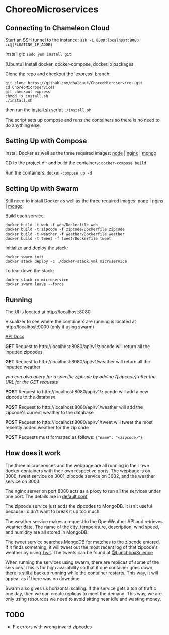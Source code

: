 # ChoreoMicroservices

## Connecting to Chameleon Cloud

Start an SSH tunnel to the instance: `ssh -L 8080:localhost:8080 cc@{FLOATING_IP_ADDR}`

Install git: `sudo yum install git`

[Ubuntu]
Install docker, docker-compose, docker.io packages

Clone the repo and checkout the 'express' branch:

```
git clone https://github.com/dbalouek/ChoreoMicroservices.git
cd ChoreoMicroservices
git checkout express
chmod +x install.sh
./install.sh
```

then run the [install.sh](https://github.com/dbalouek/ChoreoMicroservices/blob/express/install.sh) script `./install.sh`

The script sets up compose and runs the containers so there is no need to do anything else.

## Setting Up with Compose

Install Docker as well as the three required images: [node](https://hub.docker.com/_/node) |
[nginx](https://hub.docker.com/_/nginx) | [mongo](https://hub.docker.com/_/mongo)

CD to the project dir and build the containers: `docker-compose build`

Run the containers: `docker-compose up -d`

## Setting Up with Swarm

Still need to install Docker as well as the three required images: [node](https://hub.docker.com/_/node) |
[nginx](https://hub.docker.com/_/nginx) | [mongo](https://hub.docker.com/_/mongo)

Build each service:

```
docker build -t web -f web/Dockerfile web
docker build -t zipcode -f zipcode/Dockerfile zipcode
docker build -t weather -f weather/Dockerfile weather
docker build -t tweet -f tweet/Dockerfile tweet
```

Initialize and deploy the stack:

```
docker swarm init
docker stack deploy -c ./docker-stack.yml microservice
```

To tear down the stack:

```
docker stack rm microservice
docker swarm leave --force
```

## Running

The UI is located at http://localhost:8080

Visualizer to see where the containers are running is located at http://localhost:9000 (only if using swarm)

[API Docs](https://documenter.getpostman.com/view/6820223/SVYrsJcX?version=latest#42887a5e-6962-4219-9283-b5b21f3a393a)

**GET** Request to http://localhost:8080/api/v1/zipcode will return all the inputted zipcodes

**GET** Request to http://localhost:8080/api/v1/weather will return all the inputted weather

_you can also query for a specific zipcode by adding /{zipcode} after the URL for the GET requests_

**POST** Request to http://localhost:8080/api/v1/zipcode will add a new zipcode to the database

**POST** Request to http://localhost:8080/api/v1/weather will add the zipcode's current weather to the database

**POST** Request to http://localhost:8080/api/v1/tweet will tweet the most recently added weather for the zip code

**POST** Requests must formatted as follows: `{"name": "<zipcode>"}`

## How does it work

The three microservices and the webpage are all running in their own docker containers with their own respective ports.
The wepbage is on 3000, tweet service on 3001, zipcode service on 3002, and the weather service on 3003.

The nginx server on port 8080 acts as a proxy to run all the services under one port. The details are in [default.conf](https://github.com/dbalouek/ChoreoMicroservices/blob/express/default.conf)

The zipcode service just adds the zipcodes to MongoDB. It isn't useful because I didn't want to break it up too much.

The weather service makes a request to the OpenWeather API and retrieves weather data. The name of the city,
temperature, description, wind speed, and humidity are all stored in MongoDB.

The tweet service searches MongoDB for matches to the zipcode entered. If it finds something, it will tweet out
the most recent log of that zipcode's weather by using [Twit](https://www.npmjs.com/package/twit).
The tweets can be found at [@LunchboxScience](https://twitter.com/LunchboxScience)

When running the services using swarm, there are replicas of some of the services. This is for high availability so that if one container goes down, there is still a backup running while the container restarts. This way, it will appear as if there was no downtime.

Swarm also gives us horizontal scaling. If the service gets a ton of traffic one day, then we can create replicas to meet the demand. This way, we are only using resources we need to avoid sitting near idle and wasting money.

## TODO

- Fix errors with wrong invalid zipcodes
